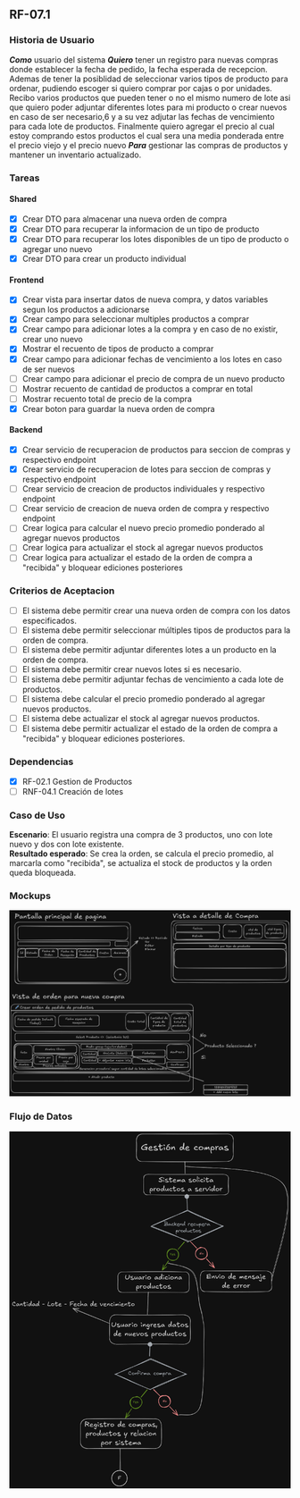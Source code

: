 ## RF-07.1

### Historia de Usuario

**_Como_** usuario del sistema
**_Quiero_** tener un registro para nuevas compras donde establecer la fecha de pedido, la fecha esperada de recepcion.
Ademas de tener la posiblidad de seleccionar varios tipos de producto para ordenar, pudiendo escoger si quiero comprar por cajas o por unidades. Recibo varios productos que pueden tener o no el mismo numero de lote asi que quiero poder adjuntar diferentes lotes para mi producto o crear nuevos en caso de ser necesario,6 y a su vez adjutar las fechas de vencimiento para cada lote de productos.
Finalmente quiero agregar el precio al cual estoy comprando estos productos el cual sera una media ponderada entre el precio viejo y el precio nuevo
**_Para_** gestionar las compras de productos y mantener un inventario actualizado.

### Tareas

#### Shared

- [x] Crear DTO para almacenar una nueva orden de compra
- [x] Crear DTO para recuperar la informacion de un tipo de producto
- [x] Crear DTO para recuperar los lotes disponibles de un tipo de producto o agregar uno nuevo
- [x] Crear DTO para crear un producto individual

#### Frontend

- [x] Crear vista para insertar datos de nueva compra, y datos variables segun los productos a adicionarse
- [x] Crear campo para seleccionar multiples productos a comprar
- [x] Crear campo para adicionar lotes a la compra y en caso de no existir, crear uno nuevo
- [x] Mostrar el recuento de tipos de producto a comprar
- [x] Crear campo para adicionar fechas de vencimiento a los lotes en caso de ser nuevos
- [ ] Crear campo para adicionar el precio de compra de un nuevo producto
- [ ] Mostrar recuento de cantidad de productos a comprar en total
- [ ] Mostrar recuento total de precio de la compra
- [x] Crear boton para guardar la nueva orden de compra

#### Backend

- [x] Crear servicio de recuperacion de productos para seccion de compras y respectivo endpoint
- [x] Crear servicio de recuperacion de lotes para seccion de compras y respectivo endpoint
- [ ] Crear servicio de creacion de productos individuales y respectivo endpoint
- [ ] Crear servicio de creacion de nueva orden de compra y respectivo endpoint
- [ ] Crear logica para calcular el nuevo precio promedio ponderado al agregar nuevos productos
- [ ] Crear logica para actualizar el stock al agregar nuevos productos
- [ ] Crear logica para actualizar el estado de la orden de compra a "recibida" y bloquear ediciones posteriores

### Criterios de Aceptacion

- [ ] El sistema debe permitir crear una nueva orden de compra con los datos especificados.
- [ ] El sistema debe permitir seleccionar múltiples tipos de productos para la orden de compra.
- [ ] El sistema debe permitir adjuntar diferentes lotes a un producto en la orden de compra.
- [ ] El sistema debe permitir crear nuevos lotes si es necesario.
- [ ] El sistema debe permitir adjuntar fechas de vencimiento a cada lote de productos.
- [ ] El sistema debe calcular el precio promedio ponderado al agregar nuevos productos.
- [ ] El sistema debe actualizar el stock al agregar nuevos productos.
- [ ] El sistema debe permitir actualizar el estado de la orden de compra a "recibida" y bloquear ediciones posteriores.

### Dependencias

- [x] RF-02.1 Gestion de Productos
- [ ] RNF-04.1 Creación de lotes

### Caso de Uso

**Escenario**: El usuario registra una compra de 3 productos, uno con lote nuevo y dos con lote existente.  
**Resultado esperado**: Se crea la orden, se calcula el precio promedio, al marcarla como "recibida", se actualiza el stock de productos y la orden queda bloqueada.

### Mockups

![Mockup de Registro de Compra](../../Imagenes/Mockup_Registro_Compra.png)

### Flujo de Datos

![Diagrama de Flujo de Datos](../../Imagenes/Flujo_Registro_Compra.png)
